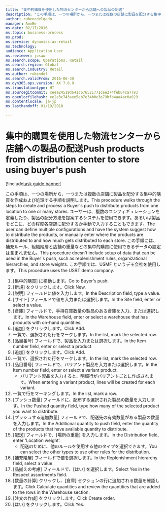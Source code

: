 ```yaml
--- 
title: "集中的購買を使用した物流センターから店舗への製品の配送"
description: "この手順は、一つの場所から、一つまたは複数の店舗に製品を配分する集中的購買を作成および処理する手順を説明します。"
author: rubencdelgado
manager: AnnBe
ms.date: 02/17/2016
ms.topic: business-process
ms.prod: 
ms.service: dynamics-ax-retail
ms.technology: 
audience: Application User
ms.reviewer: josaw
ms.search.scope: Operations, Retail
ms.search.region: Global
ms.search.industry: Retail
ms.author: rubendel
ms.search.validFrom: 2016-06-30
ms.dyn365.ops.version: AX 7.0.0
ms.translationtype: HT
ms.sourcegitcommit: ceea24519d641c676521771cee274feb64ca7783
ms.openlocfilehash: ee2e3c743aee5eb7e34b0e3e79bfb4aa4ac0a029
ms.contentlocale: ja-jp
ms.lasthandoff: 01/19/2018

---
```

# <a name="push-products-from-distribution-center-to-store-using-buyers-push"></a><span data-ttu-id="e758b-103">集中的購買を使用した物流センターから店舗への製品の配送</span><span class="sxs-lookup"><span data-stu-id="e758b-103">Push products from distribution center to store using buyer's push</span></span>

[!include[task guide banner](../includes/task-guide-banner.md)]

<span data-ttu-id="e758b-104">この手順は、一つの場所から、一つまたは複数の店舗に製品を配分する集中的購買を作成および処理する手順を説明します。</span><span class="sxs-lookup"><span data-stu-id="e758b-104">This procedure walks through the steps to create and process a Buyer´s push to distribute products from one location to one or many stores.</span></span> <span data-ttu-id="e758b-105">ユーザーは、複数のコンフィギュレーションを定義したり、製品の配分方法を提案するシステムを使用できます。あるいは製品をどこに、どの程度各店舗に配分するか手動で入力することもできます。</span><span class="sxs-lookup"><span data-stu-id="e758b-105">The user can define multiple configurations and have the system suggest how to distribute the products, or manually enter where the products are distributed to and how much gets distributed to each store.</span></span> <span data-ttu-id="e758b-106">この手順には、補充ルール、組織階層と店舗の重量などの集中的購買に使用できるデータの設定は含まれません。</span><span class="sxs-lookup"><span data-stu-id="e758b-106">This procedure doesn't include setup of data that can be used in the Buyer´s push, such as replenishment rules, organizational hierarchies, and store weights.</span></span> <span data-ttu-id="e758b-107">この手順では、USMF というデモ会社を使用します。</span><span class="sxs-lookup"><span data-stu-id="e758b-107">This procedure uses the USRT demo company.</span></span>

1. <span data-ttu-id="e758b-108">[集中的購買] に移動します。</span><span class="sxs-lookup"><span data-stu-id="e758b-108">Go to Buyer's push.</span></span>
2. <span data-ttu-id="e758b-109">[新規] をクリックします。</span><span class="sxs-lookup"><span data-stu-id="e758b-109">Click New.</span></span>
3. <span data-ttu-id="e758b-110">[説明] フィールドに値を入力します。</span><span class="sxs-lookup"><span data-stu-id="e758b-110">In the Description field, type a value.</span></span>
4. <span data-ttu-id="e758b-111">[サイト] フィールドで値を入力または選択します。</span><span class="sxs-lookup"><span data-stu-id="e758b-111">In the Site field, enter or select a value.</span></span>
5. <span data-ttu-id="e758b-112">[倉庫] フィールドで、手持在庫数量の製品のある倉庫を入力、または選択します。</span><span class="sxs-lookup"><span data-stu-id="e758b-112">In the Warehouse field, enter or select a warehouse that has products with on-hand quantities.</span></span>
6. <span data-ttu-id="e758b-113">[追加] をクリックします。</span><span class="sxs-lookup"><span data-stu-id="e758b-113">Click Add.</span></span>
7. <span data-ttu-id="e758b-114">一覧で、選択された行をマークします。</span><span class="sxs-lookup"><span data-stu-id="e758b-114">In the list, mark the selected row.</span></span>
8. <span data-ttu-id="e758b-115">[品目番号] フィールドで、製品を入力または選択します。</span><span class="sxs-lookup"><span data-stu-id="e758b-115">In the Item number field, enter or select a product.</span></span>
9. <span data-ttu-id="e758b-116">[追加] をクリックします。</span><span class="sxs-lookup"><span data-stu-id="e758b-116">Click Add.</span></span>
10. <span data-ttu-id="e758b-117">一覧で、選択された行をマークします。</span><span class="sxs-lookup"><span data-stu-id="e758b-117">In the list, mark the selected row.</span></span>
11. <span data-ttu-id="e758b-118">[品目番号] フィールドで、バリアント製品を入力または選択します。</span><span class="sxs-lookup"><span data-stu-id="e758b-118">In the Item number field, enter or select a variant product.</span></span>
    * <span data-ttu-id="e758b-119">バリアント製品を入力すると、明細行がバリアントごとに作成されます。</span><span class="sxs-lookup"><span data-stu-id="e758b-119">When entering a variant product, lines will be created for each variant.</span></span>  
12. <span data-ttu-id="e758b-120">一覧で行をマーキングします。</span><span class="sxs-lookup"><span data-stu-id="e758b-120">In the list, mark a row.</span></span>
13. <span data-ttu-id="e758b-121">[プッシュ数量] フィールドに、配布する選択された製品の数量を入力します。</span><span class="sxs-lookup"><span data-stu-id="e758b-121">In the Pushed quantity field, type how many of the selected product you want to distribute.</span></span>
14. <span data-ttu-id="e758b-122">[プッシュする追加数量] フィールドで、配送先の有効数量がある製品の数量を入力します。</span><span class="sxs-lookup"><span data-stu-id="e758b-122">In the Additional quantity to push field, enter the quantity of the products that have available quantity to distribute.</span></span>
15. <span data-ttu-id="e758b-123">[配送] フィールドで、[場所の重量] を入力します。</span><span class="sxs-lookup"><span data-stu-id="e758b-123">In the Distribution field, enter 'Location weight'.</span></span>
    * <span data-ttu-id="e758b-124">配送のために、他のルールを使用する他のタイプを選択できます。</span><span class="sxs-lookup"><span data-stu-id="e758b-124">You can select the other types to use other rules for the distribution.</span></span>  
16. <span data-ttu-id="e758b-125">[補充階層] フィールドで値を選択します。</span><span class="sxs-lookup"><span data-stu-id="e758b-125">In the Replenishment hierarchy field, select a value.</span></span>
17. <span data-ttu-id="e758b-126">[品揃えの考慮] フィールドで、[はい] を選択します。</span><span class="sxs-lookup"><span data-stu-id="e758b-126">Select Yes in the Respect assortments field.</span></span>
18. <span data-ttu-id="e758b-127">[数量の計算] クリックし、[倉庫] セクションの行に追加される数量を確認します。</span><span class="sxs-lookup"><span data-stu-id="e758b-127">Click Calculate quantities and review the quantities that are added to the rows in the Warehouse section.</span></span>
19. <span data-ttu-id="e758b-128">[注文の作成] をクリックします。</span><span class="sxs-lookup"><span data-stu-id="e758b-128">Click Create order.</span></span>
20. <span data-ttu-id="e758b-129">[はい] をクリックします。</span><span class="sxs-lookup"><span data-stu-id="e758b-129">Click Yes.</span></span>


